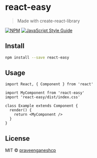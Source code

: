 # react-easy

> Made with create-react-library

[![NPM](https://img.shields.io/npm/v/react-easy.svg)](https://www.npmjs.com/package/react-easy) [![JavaScript Style Guide](https://img.shields.io/badge/code_style-standard-brightgreen.svg)](https://standardjs.com)

## Install

```bash
npm install --save react-easy
```

## Usage

```tsx
import React, { Component } from 'react'

import MyComponent from 'react-easy'
import 'react-easy/dist/index.css'

class Example extends Component {
  render() {
    return <MyComponent />
  }
}
```

## License

MIT © [praveenganeshcp](https://github.com/praveenganeshcp)
